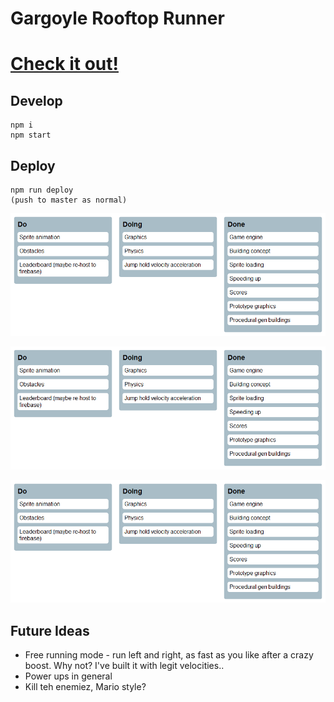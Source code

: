 # Gargoyle Rooftop Runner

# [Check it out!](https://entozoon.github.io/gargoyle-runner/)

## Develop

    npm i
    npm start

## Deploy

    npm run deploy
    (push to master as normal)

![created by readme-kanban-board](./kanban.png)

![created by readme-kanban-board](./kanban.png)

![created by readme-kanban-board](./kanban.png)

<!---KANBAN
# Do
- Sprite animation
- Obstacles
- Leaderboard (maybe re-host to firebase)

# Doing
- Graphics
- Physics
- Jump hold velocity acceleration

# Done
- Game engine
- Building concept
- Sprite loading
- Speeding up
- Scores
- Prototype graphics
- Procedural gen buildings
KANBAN--->

## Future Ideas

* Free running mode - run left and right, as fast as you like after a crazy
  boost. Why not? I've built it with legit velocities..
* Power ups in general
* Kill teh enemiez, Mario style?
